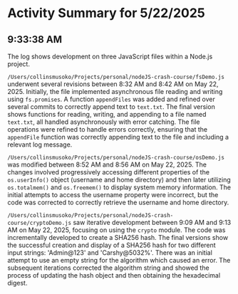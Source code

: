 # Activity Summary for 5/22/2025

## 9:33:38 AM
The log shows development on three JavaScript files within a Node.js project.

`/Users/collinsmusoko/Projects/personal/nodeJS-crash-course/fsDemo.js` underwent several revisions between 8:32 AM and 8:42 AM on May 22, 2025.  Initially, the file implemented asynchronous file reading and writing using `fs.promises`.  A function `appendFiles` was added and refined over several commits to correctly append text to `text.txt`. The final version shows functions for reading, writing, and appending to a file named `text.txt`, all handled asynchronously with error catching.  The file operations were refined to handle errors correctly, ensuring that the `appendFile` function was correctly appending text to the file and including a relevant log message.

`/Users/collinsmusoko/Projects/personal/nodeJS-crash-course/osDemo.js` was modified between 8:52 AM and 8:56 AM on May 22, 2025.  The changes involved progressively accessing different properties of the `os.userInfo()` object (username and home directory) and then later utilizing `os.totalmem()` and `os.freemem()` to display system memory information.  The initial attempts to access the username property were incorrect, but the code was corrected to correctly retrieve the username and home directory.

`/Users/collinsmusoko/Projects/personal/nodeJS-crash-course/cryptoDemo.js` saw iterative development between 9:09 AM and 9:13 AM on May 22, 2025, focusing on using the `crypto` module. The code was incrementally developed to create a SHA256 hash.  The final versions show the successful creation and display of a SHA256 hash for two different input strings: 'Admin@123' and 'Carshy@5032%'.  There was an initial attempt to use an empty string for the algorithm which caused an error.  The subsequent iterations corrected the algorithm string and showed the process of updating the hash object and then obtaining the hexadecimal digest.
